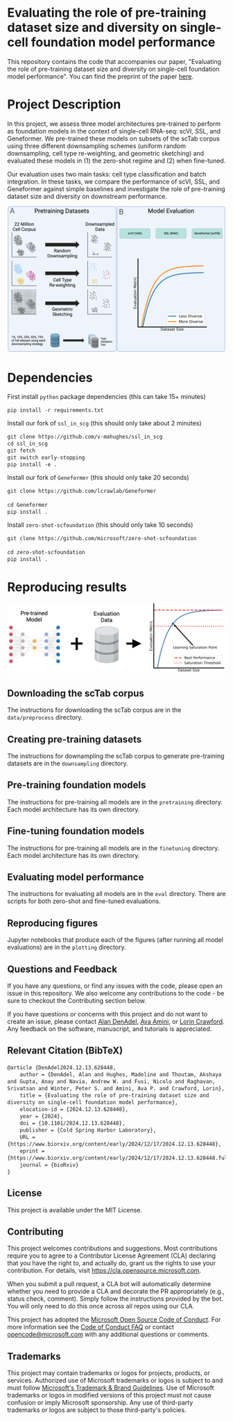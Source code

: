 # Evaluating the role of pre-training dataset size and diversity on single-cell foundation model performance

This repository contains the code that accompanies our paper, "Evaluating the role of pre-training dataset size and diversity on single-cell foundation model performance". You can find the preprint of the paper [here](https://www.biorxiv.org/content/10.1101/2024.12.13.628448v1).

# Project Description

In this project, we assess three model architectures pre-trained to perform as foundation models in the context of single-cell RNA-seq: scVI, SSL, and Geneformer. We pre-trained these models on subsets of the scTab corpus using three different downsampling schemes (uniform random downsampling, cell type re-weighting, and geometric sketching) and evaluated these models in (1) the zero-shot regime and (2) when fine-tuned.

Our evaluation uses two main tasks: cell type classification and batch integration. In these tasks, we compare the performance of scVI, SSL, and Geneformer against simple baselines and investigate the role of pre-training dataset size and diversity on downstream performance.

![Fig. 1: Strategy to assess the effects of pre-training dataset size and diversity on scFM performance. (A) Schematic of the downsampling approaches, sizes of downsampled pre-training datasets, and data splitting strategy. (B) An example of what evaluation performance might \textit{a priori} be expected to look like as a function of pre-training dataset size and diversity.](images/fig1.png)


# Dependencies

First install `python` package dependencies (this can take 15+ minutes)

```
pip install -r requirements.txt
```

Install our fork of `ssl_in_scg` (this should only take about 2 minutes)

```
git clone https://github.com/v-mahughes/ssl_in_scg
cd ssl_in_scg
git fetch
git switch early-stopping
pip install -e .
```

Install our fork of `Geneformer` (this should only take 20 seconds)

```
git clone https://github.com/lcrawlab/Geneformer

cd Geneformer
pip install .
```

Install `zero-shot-scfoundation` (this should only take 10 seconds)
```
git clone https://github.com/microsoft/zero-shot-scfoundation

cd zero-shot-scfoundation
pip install .
```

# Reproducing results

![Fig. 3a: Schematic of analysis to find the learning saturation point. For each family of models (i.e., a downsampling strategy paired with a model) a saturation threshold of 95 percent of the maximum performance was computed, and the minimum pre-training dataset size that produced a model surpassing that threshold was identified. This dataset size was denoted the learning saturation point and is considered the point at which model performance saturated as a function of pre-training dataset size.](images/fig3a.png)


## Downloading the scTab corpus

The instructions for downloading the scTab corpus are in the `data/preprocess` directory.

## Creating pre-training datasets

The instructions for downampling the scTab corpus to generate pre-training datasets are in the `downsampling` directory.

## Pre-training foundation models

The instructions for pre-training all models are in the `pretraining` directory. Each model architecture has its own directory.

## Fine-tuning foundation models

The instructions for pre-training all models are in the `finetuning` directory. Each model architecture has its own directory.


## Evaluating model performance

The instructions for evaluating all models are in the `eval` directory. There are scripts for both zero-shot and fine-tuned evaluations.

## Reproducing figures

Jupyter notebooks that produce each of the figures (after running all model evaluations) are in the `plotting` directory.

## Questions and Feedback

If you have any questions, or find any issues with the code, please open an issue in this repository. We also welcome any contributions to the code - be sure to checkout the Contributing section below.

If you have questions or concerns with this project and do not want to create an issue, please contact
[Alan DenAdel](mailto:alan_denadel@brown.edu), [Ava Amini](mailto:ava.amini@microsoft.com), or [Lorin Crawford](mailto:lcrawford@microsoft.com). Any feedback on the software, manuscript, and tutorials is appreciated.

## Relevant Citation (BibTeX)

```
@article {DenAdel2024.12.13.628448,
	author = {DenAdel, Alan and Hughes, Madeline and Thoutam, Akshaya and Gupta, Anay and Navia, Andrew W. and Fusi, Nicolo and Raghavan, Srivatsan and Winter, Peter S. and Amini, Ava P. and Crawford, Lorin},
	title = {Evaluating the role of pre-training dataset size and diversity on single-cell foundation model performance},
	elocation-id = {2024.12.13.628448},
	year = {2024},
	doi = {10.1101/2024.12.13.628448},
	publisher = {Cold Spring Harbor Laboratory},
	URL = {https://www.biorxiv.org/content/early/2024/12/17/2024.12.13.628448},
	eprint = {https://www.biorxiv.org/content/early/2024/12/17/2024.12.13.628448.full.pdf},
	journal = {bioRxiv}
}
```

## License

This project is available under the MIT License.

## Contributing

This project welcomes contributions and suggestions.  Most contributions require you to agree to a
Contributor License Agreement (CLA) declaring that you have the right to, and actually do, grant us
the rights to use your contribution. For details, visit https://cla.opensource.microsoft.com.

When you submit a pull request, a CLA bot will automatically determine whether you need to provide
a CLA and decorate the PR appropriately (e.g., status check, comment). Simply follow the instructions
provided by the bot. You will only need to do this once across all repos using our CLA.

This project has adopted the [Microsoft Open Source Code of Conduct](https://opensource.microsoft.com/codeofconduct/).
For more information see the [Code of Conduct FAQ](https://opensource.microsoft.com/codeofconduct/faq/) or
contact [opencode@microsoft.com](mailto:opencode@microsoft.com) with any additional questions or comments.

## Trademarks

This project may contain trademarks or logos for projects, products, or services. Authorized use of Microsoft 
trademarks or logos is subject to and must follow 
[Microsoft's Trademark & Brand Guidelines](https://www.microsoft.com/en-us/legal/intellectualproperty/trademarks/usage/general).
Use of Microsoft trademarks or logos in modified versions of this project must not cause confusion or imply Microsoft sponsorship.
Any use of third-party trademarks or logos are subject to those third-party's policies.
